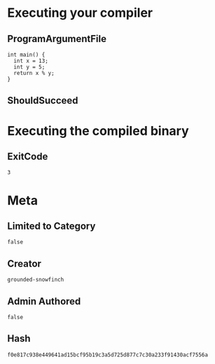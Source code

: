 # Executing your compiler

## ProgramArgumentFile

```
int main() {
  int x = 13;
  int y = 5;
  return x % y;
}
```

## ShouldSucceed

# Executing the compiled binary

## ExitCode

```
3
```

# Meta

## Limited to Category

```
false
```

## Creator

```
grounded-snowfinch
```

## Admin Authored

```
false
```

## Hash

```
f0e817c938e449641ad15bcf95b19c3a5d725d877c7c30a233f91430acf7556a
```
